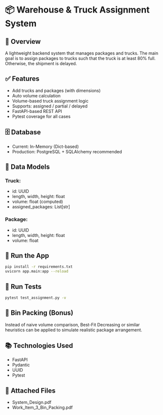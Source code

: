 
# 📦 Warehouse & Truck Assignment System

## 🧭 Overview
A lightweight backend system that manages packages and trucks. The main goal is to assign packages to trucks such that the truck is at least 80% full. Otherwise, the shipment is delayed.

## ✅ Features
- Add trucks and packages (with dimensions)
- Auto volume calculation
- Volume-based truck assignment logic
- Supports: assigned / partial / delayed
- FastAPI-based REST API
- Pytest coverage for all cases

## 🗄️ Database
- Current: In-Memory (Dict-based)
- Production: PostgreSQL + SQLAlchemy recommended

## 🚚 Data Models
### Truck:
- id: UUID
- length, width, height: float
- volume: float (computed)
- assigned_packages: List[str]

### Package:
- id: UUID
- length, width, height: float
- volume: float

## 🚀 Run the App
```bash
pip install -r requirements.txt
uvicorn app.main:app --reload
```

## 🔌 Run Tests
```bash
pytest test_assignment.py -v
```

## 🧠 Bin Packing (Bonus)
Instead of naive volume comparison, Best-Fit Decreasing or similar heuristics can be applied to simulate realistic package arrangement.

## 📚 Technologies Used
- FastAPI
- Pydantic
- UUID
- Pytest

## 📄 Attached Files
- System_Design.pdf
- Work_Item_3_Bin_Packing.pdf
